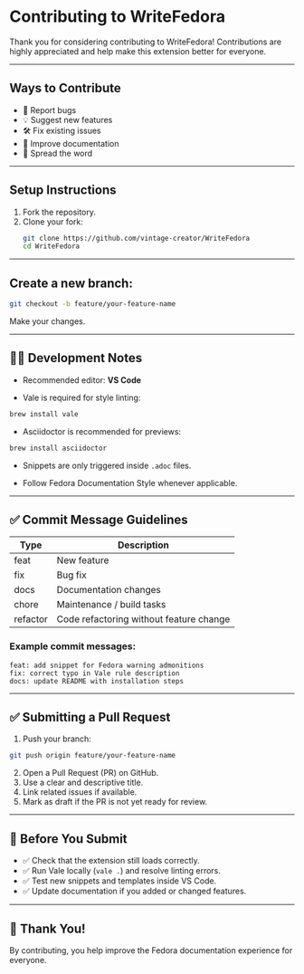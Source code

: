 # Contributing to WriteFedora

Thank you for considering contributing to WriteFedora! Contributions are highly appreciated and help make this extension better for everyone.

---

## Ways to Contribute

- 🐛 Report bugs
- 💡 Suggest new features
- 🛠️ Fix existing issues
- 📝 Improve documentation
- 💙 Spread the word

---

## Setup Instructions

1. Fork the repository.
2. Clone your fork:
   ```bash
   git clone https://github.com/vintage-creator/WriteFedora
   cd WriteFedora
   ```

---

## Create a new branch:

```bash
git checkout -b feature/your-feature-name
```

Make your changes.

---

## 🧑‍💻 Development Notes

- Recommended editor: **VS Code**

- Vale is required for style linting:

```bash
brew install vale
```

- Asciidoctor is recommended for previews:

```bash
brew install asciidoctor
```

- Snippets are only triggered inside `.adoc` files.

- Follow Fedora Documentation Style whenever applicable.

---

## ✅ Commit Message Guidelines

| Type      | Description                                 |
|-----------|---------------------------------------------|
| feat      | New feature                                 |
| fix       | Bug fix                                     |
| docs      | Documentation changes                       |
| chore     | Maintenance / build tasks                   |
| refactor  | Code refactoring without feature change     |

### Example commit messages:

```pgsql
feat: add snippet for Fedora warning admonitions
fix: correct typo in Vale rule description
docs: update README with installation steps
```

---

## ✅ Submitting a Pull Request

1. Push your branch:

```bash
git push origin feature/your-feature-name
```

2. Open a Pull Request (PR) on GitHub.
3. Use a clear and descriptive title.
4. Link related issues if available.
5. Mark as draft if the PR is not yet ready for review.

---

## 🧪 Before You Submit

- ✅ Check that the extension still loads correctly.
- ✅ Run Vale locally (`vale .`) and resolve linting errors.
- ✅ Test new snippets and templates inside VS Code.
- ✅ Update documentation if you added or changed features.

---

## 💙 Thank You!

By contributing, you help improve the Fedora documentation experience for everyone.

